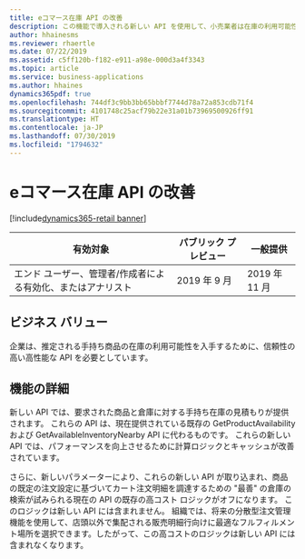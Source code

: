 ```yaml
---
title: eコマース在庫 API の改善
description: この機能で導入される新しい API を使用して、小売業者は在庫の利用可能性を見積もることができます。 これらの API によって提供される情報を eコマース アプリケーションで使用し、商品を出荷または店頭での集荷に使用できるかどうかを顧客に知らせることができます。 この目的のために以前提供されていた既存の API はパフォーマンスが良くなく、計算ロジックも最適ではありませんでした。
author: hhainesms
ms.reviewer: rhaertle
ms.date: 07/22/2019
ms.assetid: c5ff120b-f182-e911-a98e-000d3a4f3343
ms.topic: article
ms.service: business-applications
ms.author: hhaines
dynamics365pdf: true
ms.openlocfilehash: 744df3c9bb3bb65bbbf7744d78a72a853cdb71f4
ms.sourcegitcommit: 4101748c25acf79b22e31a01b73969500926ff91
ms.translationtype: HT
ms.contentlocale: ja-JP
ms.lasthandoff: 07/30/2019
ms.locfileid: "1794632"
---
```

# <a name="e-commerce-inventory-api-improvements"></a>eコマース在庫 API の改善
[!include[dynamics365-retail banner](../includes/dynamics365-retail.md)]

| 有効対象    |  パブリック プレビュー | 一般提供 | 
| ---------- | ---------- |---------- |
|エンド ユーザー、管理者/作成者による有効化、またはアナリスト|2019 年 9 月| 2019 年 11 月|


## <a name="business-value"></a>ビジネス バリュー
<!-- bv start -->
企業は、推定される手持ち商品の在庫の利用可能性を入手するために、信頼性の高い高性能な API を必要としています。
<!-- bv end -->



## <a name="feature-details"></a>機能の詳細
<!--feature detail start -->
新しい API では、要求された商品と倉庫に対する手持ち在庫の見積もりが提供されます。 これらの API は、現在提供されている既存の GetProductAvailability および GetAvailableInventoryNearby API に代わるものです。 これらの新しい API では、パフォーマンスを向上させるために計算ロジックとキャッシュが改善されています。

さらに、新しいパラメーターにより、これらの新しい API が取り込まれ、商品の既定の注文設定に基づいてカート注文明細を調達するための "最善" の倉庫の検索が試みられる現在の API の既存の高コスト ロジックがオフになります。 このロジックは新しい API には含まれません。 組織では、将来の分散型注文管理機能を使用して、店頭以外で集配される販売明細行向けに最適なフルフィルメント場所を選択できます。したがって、この高コストのロジックは新しい API には含まれなくなります。
<!--feature detail end -->











